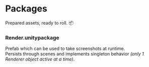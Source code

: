 # Packages
Prepared assets, ready to roll. :package:

### Render.unitypackage
Prefab which can be used to take screenshots at runtime.  
Persists through scenes and implements singleton behavior
_(only 1 Renderer object active at a time)_.

